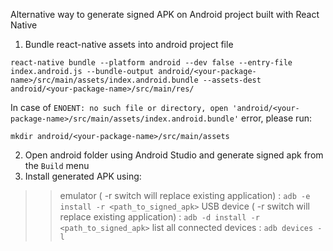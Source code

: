 Alternative way to generate signed APK on Android project built with React Native


1) Bundle react-native assets into android project file
```
react-native bundle --platform android --dev false --entry-file index.android.js --bundle-output android/<your-package-name>/src/main/assets/index.android.bundle --assets-dest android/<your-package-name>/src/main/res/
```
In case of `ENOENT: no such file or directory, open 'android/<your-package-name>/src/main/assets/index.android.bundle'` error, please run:
```
mkdir android/<your-package-name>/src/main/assets
```
2) Open android folder using Android Studio and generate signed apk from the `Build` menu
3) Install generated APK using:
>> emulator ( -r switch will replace existing application) : `adb -e install -r <path_to_signed_apk>`
>> USB device ( -r switch will replace existing application) : `adb -d install -r <path_to_signed_apk>`
>> list all connected devices : `adb devices -l`
